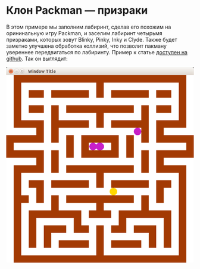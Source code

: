 # Клон Packman &mdash; призраки

В этом примере мы заполним лабиринт, сделав его похожим на орининальную игру Packman, и заселим лабиринт четырьмя призраками, которых зовут Blinky, Pinky, Inky и Clyde. Также будет заметно улучшена обработка коллизий, что позволит пакману увереннее передвигаться по лабиринту. Пример к статье [доступен на github](../packman_5). Так он выглядит:

![скриншот](images/preview_packman_5.png)

